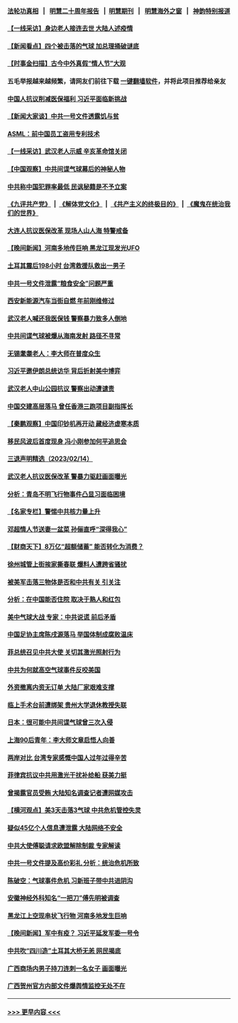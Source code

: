 #### [法轮功真相](https://github.com/gfw-breaker/truth/blob/master/README.md?t=0) &nbsp;&nbsp;|&nbsp;&nbsp; [明慧二十周年报告](https://github.com/gfw-breaker/mh-reports/blob/master/README.md?t=0) &nbsp;&nbsp;|&nbsp;&nbsp;[明慧期刊](https://github.com/gfw-breaker/mh-qikan) &nbsp;&nbsp;|&nbsp;&nbsp; [明慧海外之窗](https://github.com/gfw-breaker/mh-news/blob/master/README.md?t=0) &nbsp;&nbsp;|&nbsp;&nbsp; [神韵特别报道](https://github.com/gfw-breaker/mh-news/blob/master/shenyun.md?t=0)
#### [【一线采访】身边老人接连去世 大陆人述疫情](../pages/nsc413/n13930389.md?t=02160343) 
#### [【新闻看点】四个被击落的气球 加总理捅破谜底](../pages/nsc413/n13930143.md?t=02160343) 
#### [【时事金扫描】古今中外真假“情人节”大观](../pages/nsc413/n13930492.md?t=02160343) 
#### 五毛举报越来越频繁，请网友们前往下载 [一键翻墙软件](https://github.com/gfw-breaker/ssr-accounts)，并将此项目推荐给亲友
#### [中国人抗议削减医保福利 习近平面临新挑战](../pages/nsc413/n13930530.md?t=02160343) 
#### [【新闻大家谈】中共一号文件透露饥与贫](../pages/nsc413/n13930479.md?t=02160343) 
#### [ASML：前中国员工盗用专利技术](../pages/nsc413/n13930459.md?t=02160343) 
#### [【一线采访】武汉老人示威 辛亥革命馆关闭](../pages/nsc413/n13930368.md?t=02160343) 
#### [【中国观察】中共间谍气球幕后的神秘人物](../pages/nsc413/n13930062.md?t=02160343) 
#### [中共称中国犯罪率最低 民讽秘籍是不予立案](../pages/nsc413/n13930367.md?t=02160343) 
#### [《九评共产党》](https://github.com/begood0513/9ping.md/blob/master/README.md) &nbsp;|&nbsp; [《解体党文化》](../../../../jtdwh.md/blob/master/README.md)  &nbsp;|&nbsp; [《共产主义的终极目的》](../../../../gczydzjmd.md/blob/master/README.md) &nbsp;|&nbsp; [《魔鬼在统治我们的世界》](../../../../mgztzwmdsj.md/blob/master/README.md) 
#### [大连人抗议医保改革 现场人山人海 特警戒备](../pages/nsc413/n13930248.md?t=02160343) 
#### [【晚间新闻】河南多地传巨响 黑龙江现发光UFO](../pages/nsc413/n13930289.md?t=02160343) 
#### [土耳其震后198小时 台湾救援队救出一男子](../pages/nsc413/n13930076.md?t=02160343) 
#### [中共一号文件泄露“粮食安全”问题严重](../pages/nsc413/n13929765.md?t=02160343) 
#### [西安新能源汽车当街自燃 年前刚维修过](../pages/nsc413/n13930247.md?t=02160343) 
#### [武汉老人喊还我医保钱 警察暴力致多人倒地](../pages/nsc413/n13930085.md?t=02160343) 
#### [中共间谍气球被爆从海南发射 路径不寻常](../pages/nsc413/n13930120.md?t=02160343) 
#### [无锡耄耋老人：李大师在普度众生](../pages/nsc413/n13930113.md?t=02160343) 
#### [习近平邀伊朗总统访华 背后折射美中博弈](../pages/nsc413/n13929854.md?t=02160343) 
#### [武汉老人中山公园抗议 警察出动遭谴责](../pages/nsc413/n13930042.md?t=02160343) 
#### [中国交建高层落马 曾任香港三跑项目副指挥长](../pages/nsc413/n13930026.md?t=02160343) 
#### [【秦鹏观察】中国印钞机再开动 藏经济虚寒本质](../pages/nsc413/n13929951.md?t=02160343) 
#### [移民风波后首度现身 冯小刚参加何平追思会](../pages/nsc413/n13929903.md?t=02160343) 
#### [三退声明精选（2023/02/14）](../pages/nsc413/n13929994.md?t=02160343) 
#### [武汉老人抗议医保改革 警暴力驱赶画面曝光](../pages/nsc413/n13929963.md?t=02160343) 
#### [分析：青岛不明飞行物事件凸显习面临困境](../pages/nsc413/n13929894.md?t=02160343) 
#### [【名家专栏】警惕中共核力量上升](../pages/nsc413/n13929656.md?t=02160343) 
#### [邓超情人节送妻一盆菜 孙俪直呼“深得我心”](../pages/nsc413/n13929798.md?t=02160343) 
#### [【财商天下】8万亿“超额储蓄” 能否转化为消费？](../pages/nsc413/n13929896.md?t=02160343) 
#### [徐州城管上街挨家撕春联 爆料人遭跨省骚扰](../pages/nsc413/n13929810.md?t=02160343) 
#### [被美军击落三物体是否和中共有关 引关注](../pages/nsc413/n13929761.md?t=02160343) 
#### [分析：在中国能否住院 取决于熟人和红包](../pages/nsc413/n13929811.md?t=02160343) 
#### [美中气球大战 专家：中共说谎 前后矛盾](../pages/nsc413/n13929783.md?t=02160343) 
#### [中国足协主席陈戌源落马 举国体制成腐败温床](../pages/nsc413/n13929763.md?t=02160343) 
#### [菲总统召见中共大使 关切其激光照射行为](../pages/nsc413/n13929756.md?t=02160343) 
#### [中共为何就高空气球事件反咬美国](../pages/nsc413/n13929775.md?t=02160343) 
#### [外资撤离内资无订单 大陆厂家艰难支撑](../pages/nsc413/n13929696.md?t=02160343) 
#### [临上手术台前遭绑架 贵州大学退休教授失联](../pages/nsc413/n13929743.md?t=02160343) 
#### [日本：很可能中共间谍气球曾三次入侵](../pages/nsc413/n13929753.md?t=02160343) 
#### [上海90后青年：李大师文章启悟人向善](../pages/nsc413/n13929715.md?t=02160343) 
#### [两岸对比 台湾专家感慨中国人过年过得辛苦](../pages/nsc413/n13929455.md?t=02160343) 
#### [菲律宾抗议中共用激光干扰补给船 获美力挺](../pages/nsc413/n13929657.md?t=02160343) 
#### [曾揭露官员受贿 大陆知名调查记者遭网媒攻击](../pages/nsc413/n13929587.md?t=02160343) 
#### [【横河观点】美3天击落3气球 中共危机管控失灵](../pages/nsc413/n13929694.md?t=02160343) 
#### [疑似45亿个人信息遭泄露 大陆网络不安全](../pages/nsc413/n13929515.md?t=02160343) 
#### [中共大使傅聪请求欧盟解除制裁 专家解读](../pages/nsc413/n13929204.md?t=02160343) 
#### [中共一号文件提及高价彩礼 分析：统治危机所致](../pages/nsc413/n13929501.md?t=02160343) 
#### [陈破空：气球事件危机 习新班子带中共进阴沟](../pages/nsc413/n13929396.md?t=02160343) 
#### [安徽神经外科知名“一把刀”傅先明被调查](../pages/nsc413/n13929537.md?t=02160343) 
#### [黑龙江上空现串状飞行物 河南多地发生巨响](../pages/nsc413/n13929502.md?t=02160343) 
#### [【晚间新闻】军中有疫？ 习近平延发军委一号令](../pages/nsc413/n13929503.md?t=02160343) 
#### [中共吹“四川造”土耳其大桥无恙 网民揭底](../pages/nsc413/n13929457.md?t=02160343) 
#### [广西商场内男子持刀连刺一名女子 画面曝光](../pages/nsc413/n13929426.md?t=02160343) 
#### [广西贺州官方内部文件爆舆情监控无处不在](../pages/nsc413/n13929391.md?t=02160343) 

----
#### [ >>> 更早内容 <<< ](../indexes/nsc413-earlier.md)
